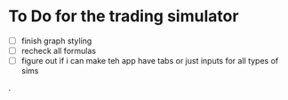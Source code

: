 # To Do for the trading simulator

- [ ] finish graph styling
- [ ] recheck all formulas
- [ ] figure out if i can make teh app have tabs or just inputs for all types of sims

.

